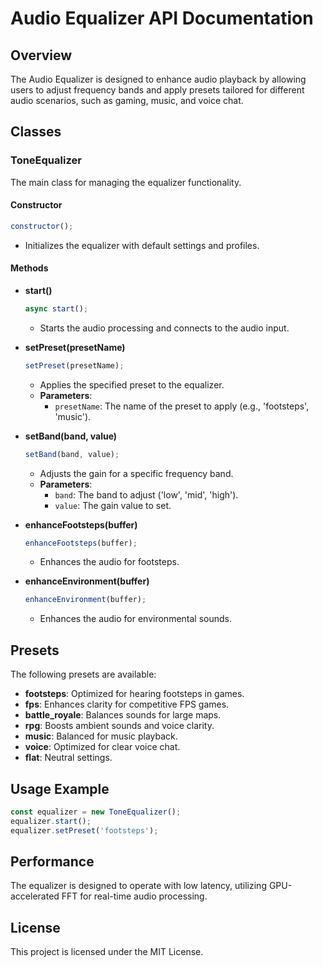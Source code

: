 # Audio Equalizer API Documentation

## Overview
The Audio Equalizer is designed to enhance audio playback by allowing users to adjust frequency bands and apply presets tailored for different audio scenarios, such as gaming, music, and voice chat.

## Classes

### ToneEqualizer
The main class for managing the equalizer functionality.

#### Constructor
```javascript
constructor();
```
- Initializes the equalizer with default settings and profiles.

#### Methods

- **start()**
  ```javascript
  async start();
  ```
  - Starts the audio processing and connects to the audio input.

- **setPreset(presetName)**
  ```javascript
  setPreset(presetName);
  ```
  - Applies the specified preset to the equalizer.
  - **Parameters**:
    - `presetName`: The name of the preset to apply (e.g., 'footsteps', 'music').

- **setBand(band, value)**
  ```javascript
  setBand(band, value);
  ```
  - Adjusts the gain for a specific frequency band.
  - **Parameters**:
    - `band`: The band to adjust ('low', 'mid', 'high').
    - `value`: The gain value to set.

- **enhanceFootsteps(buffer)**
  ```javascript
  enhanceFootsteps(buffer);
  ```
  - Enhances the audio for footsteps.

- **enhanceEnvironment(buffer)**
  ```javascript
  enhanceEnvironment(buffer);
  ```
  - Enhances the audio for environmental sounds.

## Presets
The following presets are available:
- **footsteps**: Optimized for hearing footsteps in games.
- **fps**: Enhances clarity for competitive FPS games.
- **battle_royale**: Balances sounds for large maps.
- **rpg**: Boosts ambient sounds and voice clarity.
- **music**: Balanced for music playback.
- **voice**: Optimized for clear voice chat.
- **flat**: Neutral settings.

## Usage Example
```javascript
const equalizer = new ToneEqualizer();
equalizer.start();
equalizer.setPreset('footsteps');
```

## Performance
The equalizer is designed to operate with low latency, utilizing GPU-accelerated FFT for real-time audio processing.

## License
This project is licensed under the MIT License.

